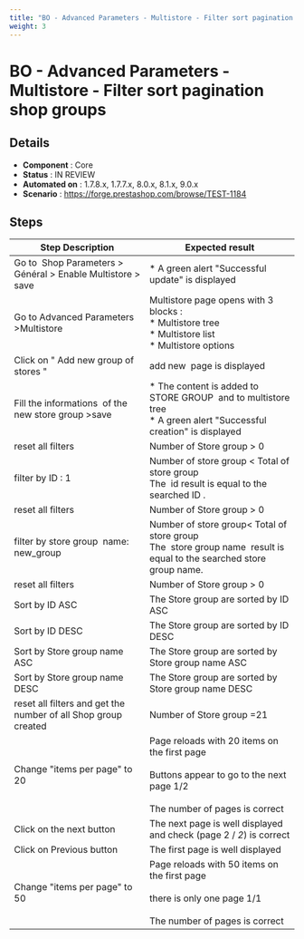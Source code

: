 ```yaml
---
title: "BO - Advanced Parameters - Multistore - Filter sort pagination shop groups"
weight: 3
---
```


# BO - Advanced Parameters - Multistore - Filter sort pagination shop groups
## Details
* **Component** : Core
* **Status** : IN REVIEW
* **Automated on** : 1.7.8.x, 1.7.7.x, 8.0.x, 8.1.x, 9.0.x
* **Scenario** : https://forge.prestashop.com/browse/TEST-1184

## Steps
| Step Description | Expected result |
| ----- | ----- |
| Go to  Shop Parameters > Général > Enable Multistore > save | * A green alert "Successful update" is displayed |
| Go to Advanced Parameters >Multistore | Multistore page opens with 3 blocks : <br> * Multistore tree <br> * Multistore list <br> * Multistore options |
| Click on " Add new group of stores " | add new  page is displayed |
| Fill the informations  of the new store group >save | * The content is added to STORE GROUP  and to multistore tree<br> * A green alert "Successful creation" is displayed |
| reset all filters | Number of Store group > 0 |
| filter by ID : 1 | Number of store group < Total of store group<br>The  id result is equal to the searched ID . |
| reset all filters | Number of Store group > 0 |
| filter by store group  name: new_group | Number of store group< Total of store group<br>The  store group name  result is equal to the searched store group name. |
| reset all filters | Number of Store group > 0 |
| Sort by ID ASC | The Store group are sorted by ID ASC |
| Sort by ID DESC | The Store group are sorted by ID DESC |
| Sort by Store group name ASC | The Store group are sorted by Store group name ASC |
| Sort by Store group name DESC | The Store group are sorted by Store group name DESC |
| reset all filters and get the number of all Shop group created | Number of Store group =21 |
| Change "items per page" to 20 | Page reloads with 20 items on the first page<br><br>Buttons appear to go to the next page 1/2<br><br>The number of pages is correct |
| Click on the next button | The next page is well displayed and check (page 2 / *2*) is correct |
| Click on Previous button | The first page is well displayed |
| Change "items per page" to 50 | Page reloads with 50 items on the first page<br><br>there is only one page 1/1<br><br>The number of pages is correct |
